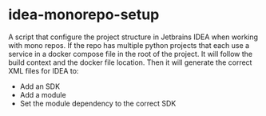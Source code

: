 # idea-monorepo-setup
A script that configure the project structure in Jetbrains IDEA when working with mono repos. 
If the repo has multiple python projects that each use a service in a docker compose file in the root of the project.
It will follow the build context and the docker file location. Then it will generate the correct XML files for IDEA to:
* Add an SDK
* Add a module
* Set the module dependency to the correct SDK
